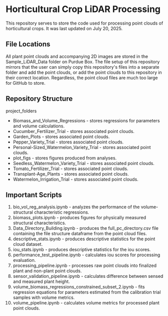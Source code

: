 

# Horticultural Crop LiDAR Processing
This repository serves to store the code used for processing point clouds of horticultural crops. It was last updated on July 20, 2025.
## File Locations
All plant point clouds and accompanying 2D images are stored in the Sample_LiDAR_Data folder on Purdue Box. The file setup of this repository mirrors that the user can simply copy this repository's files into a separate folder and add the point clouds, or add the point clouds to this repository in their correct location. Regardless, the point cloud files are much too large for GitHub to store.
## Repository Structure
project_folders
- Biomass_and_Volume_Regressions - stores regressions for parameters and volume calculations.
- Cucumber_Fertilizer_Trial - stores associated point clouds.
- Garden_Plots - stores associated point clouds.
- Pepper_Variety_Trial - stores associated point clouds.
- Personal-Sized_Watermelon_Variety_Trial - stores associated point clouds.
- plot_figs - stores figures produced from analyses.
- Seedless_Watermelon_Variety_Trial - stores associated point clouds.
- Tomato_Fertilizer_Trial - stores associated point clouds.
- Transplant-Age_Plants - stores associated point clouds.
- Watermelon_Irrigation_Trial - stores associated point clouds.
## Important Scripts
1. bio_vol_reg_analysis.ipynb - analyzes the performance of the volume-structural characteristic regressions.
2. biomass_plots.ipynb - produces figures for physically measured structural characteristics.
3. Data_Directory_Building.ipynb - produces the full_pc_directory.csv file containing the file structure dataframe from the point cloud files.
4. descriptive_stats.ipynb - produces descriptive statistics for the point cloud dataset.
5. iou_stats.ipynb - produces descriptive statistics for the iou scores.
6. performance_test_pipeline.ipynb - calculates iou scores for processing evaluation.
7. processing_pipeline.ipynb - processes raw point clouds into finalized plant and non-plant point clouds.
8. sensor_validation_pipeline.ipynb - calculates difference between sensed and measured plant height.
9. volume_biomass_regressions_constrained_subset_2.ipynb - fits regression equations for parameters estimated from the calibration trial samples with volume metrics.
10. volume_pipeline.ipynb - calculates volume metrics for processed plant point clouds.